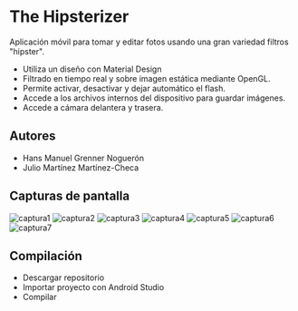 # The Hipsterizer

Aplicación móvil para tomar y editar fotos usando una gran variedad filtros "hipster".

* Utiliza un diseño con Material Design
* Filtrado en tiempo real y sobre imagen estática mediante OpenGL.
* Permite activar, desactivar y dejar automático el flash.
* Accede a los archivos internos del dispositivo para guardar imágenes.
* Accede a cámara delantera y trasera.

## Autores
* Hans Manuel Grenner Noguerón
* Julio Martínez Martínez-Checa

## Capturas de pantalla

![captura1](http://i.imgur.com/bR3iLbZ.jpg)
![captura2](http://i.imgur.com/2x5SBVW.jpg)
![captura3](http://i.imgur.com/WVQ3LA5.jpg)
![captura4](http://i.imgur.com/J58dKvg.jpg)
![captura5](http://i.imgur.com/tDHBlAg.jpg)
![captura6](http://i.imgur.com/vxJGz4U.png)
![captura7](http://i.imgur.com/SLUJmax.jpg)

## Compilación

* Descargar repositorio
* Importar proyecto con Android Studio
* Compilar

